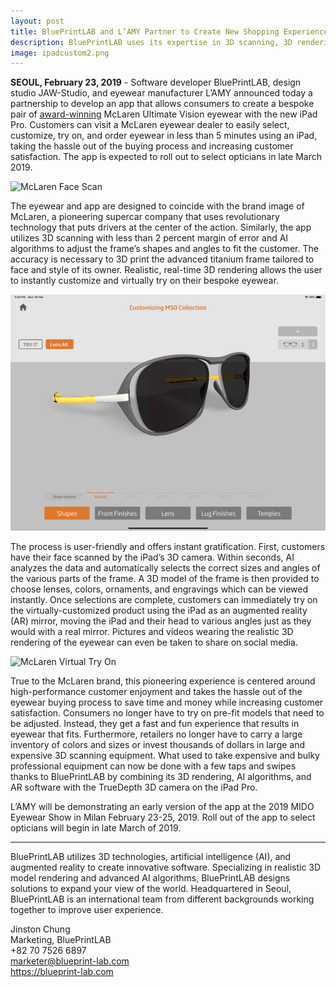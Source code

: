 ```yaml
---
layout: post
title: BluePrintLAB and L’AMY Partner to Create New Shopping Experience for Bespoke McLaren Eyewear with New iPad Pro App
description: BluePrintLAB uses its expertise in 3D scanning, 3D rendering, and artificial intelligence (AI) algorithms with the new iPad Pro’s 3D camera to design an app that delivers a quick and easy buying experience for eyewear that fits you.
image: ipadcustom2.png
---
```


**SEOUL, February 23, 2019** - Software developer BluePrintLAB, design studio JAW-Studio, and eyewear manufacturer L’AMY announced today a partnership to develop an app that allows consumers to create a bespoke pair of [award-winning](https://en.silmoparis.com/Silmo-d-Or-Awards/2018-SILMO-d-Or-Laureates) McLaren Ultimate Vision eyewear with the new iPad Pro. Customers can visit a McLaren eyewear dealer to easily select, customize, try on, and order eyewear in less than 5 minutes using an iPad, taking the hassle out of the buying process and increasing customer satisfaction. The app is expected to roll out to select opticians in late March 2019.

![McLaren Face Scan](/assets/images/ipadscan.png "McLaren Face Scan")<br>

The eyewear and app are designed to coincide with the brand image of McLaren, a pioneering supercar company that uses revolutionary technology that puts drivers at the center of the action. Similarly, the app utilizes 3D scanning with less than 2 percent margin of error and AI algorithms to adjust the frame’s shapes and angles to fit the customer. The accuracy is necessary to 3D print the advanced titanium frame tailored to face and style of its owner. Realistic, real-time 3D rendering allows the user to instantly customize and virtually try on their bespoke eyewear.

![McLaren Customization Screen](/assets/images/ipadcustom1.png "McLaren Customization Screen")<br>

The process is user-friendly and offers instant gratification. First, customers have their face scanned by the iPad’s 3D camera. Within seconds, AI analyzes the data and automatically selects the correct sizes and angles of the various parts of the frame. A 3D model of the frame is then provided to choose lenses, colors, ornaments, and engravings which can be viewed instantly. Once selections are complete, customers can immediately try on the virtually-customized product using the iPad as an augmented reality (AR) mirror, moving the iPad and their head to various angles just as they would with a real mirror. Pictures and videos wearing the realistic 3D rendering of the eyewear can even be taken to share on social media. 

![McLaren Virtual Try On](/assets/images/ipadtryon.png "McLaren Virtual Try On")<br>

True to the McLaren brand, this pioneering experience is centered around high-performance customer enjoyment and takes the hassle out of the eyewear buying process to save time and money while increasing customer satisfaction. Consumers no longer have to try on pre-fit models that need to be adjusted. Instead, they get a fast and fun experience that results in eyewear that fits. Furthermore, retailers no longer have to carry a large inventory of colors and sizes or invest thousands of dollars in large and expensive 3D scanning equipment. What used to take expensive and bulky professional equipment can now be done with a few taps and swipes thanks to BluePrintLAB by combining its 3D rendering, AI algorithms, and AR software with the TrueDepth 3D camera on the iPad Pro.

L’AMY will be demonstrating an early version of the app at the 2019 MIDO Eyewear Show in Milan February 23-25, 2019. Roll out of the app to select opticians will begin in late March of 2019.

***
BluePrintLAB utilizes 3D technologies, artificial intelligence (AI), and augmented reality to create innovative software. Specializing in realistic 3D model rendering and advanced AI algorithms, BluePrintLAB designs solutions to expand your view of the world. Headquartered in Seoul, BluePrintLAB is an international team from different backgrounds working together to improve user experience.

Jinston Chung<br>
Marketing, BluePrintLAB<br>
+82 70 7526 6897<br>
<marketer@blueprint-lab.com><br>
<https://blueprint-lab.com><br>
